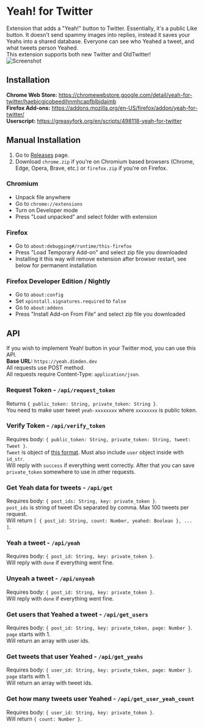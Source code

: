 # Yeah! for Twitter
Extension that adds a "Yeah!" button to Twitter. Essentially, it's a public Like button. It doesn't send spammy images into replies, instead it saves your Yeahs into a shared database. Everyone can see who Yeahed a tweet, and what tweets person Yeahed.  
This extension supports both new Twitter and OldTwitter!  
![Screenshot](https://lune.dimden.dev/a602b6e6a2af.gif)  

## Installation
**Chrome Web Store:** https://chromewebstore.google.com/detail/yeah-for-twitter/haebjcgjcobeedihnmhcapfblbjdaimb   
**Firefox Add-ons:** https://addons.mozilla.org/en-US/firefox/addon/yeah-for-twitter/  
**Userscript:** https://greasyfork.org/en/scripts/498118-yeah-for-twitter

## Manual Installation
1. Go to [Releases](https://github.com/dimdenGD/YeahTwitter/releases) page.
2. Download `chrome.zip` if you're on Chromium based browsers (Chrome, Edge, Opera, Brave, etc.) or `firefox.zip` if you're on Firefox.

### Chromium
- Unpack file anywhere
- Go to `chrome://extensions`
- Turn on Developer mode
- Press "Load unpacked" and select folder with extension

### Firefox
- Go to `about:debugging#/runtime/this-firefox`
- Press "Load Temporary Add-on" and select zip file you downloaded
- Installing it this way will remove extension after browser restart, see below for permanent installation

### Firefox Developer Edition / Nightly
- Go to `about:config`
- Set `xpinstall.signatures.required` to `false`
- Go to `about:addons`
- Press "Install Add-on From File" and select zip file you downloaded

## API
If you wish to implement Yeah! button in your Twitter mod, you can use this API.  
**Base URL:** `https://yeah.dimden.dev`  
All requests use POST method.  
All requests require Content-Type: `application/json`.  
  
### Request Token - `/api/request_token`
Returns `{ public_token: String, private_token: String }`.  
You need to make user tweet `yeah-xxxxxxxx` where `xxxxxxxx` is public token.

### Verify Token - `/api/verify_token`
Requires body: `{ public_token: String, private_token: String, tweet: Tweet }`.  
`Tweet` is object of [this format](https://developer.x.com/en/docs/twitter-api/v1/data-dictionary/object-model/tweet). Must also include `user` object inside with `id_str`.  
Will reply with `success` if everything went correctly. After that you can save `private_token` somewhere to use in other requests.

### Get Yeah data for tweets - `/api/get`
Requires body: `{ post_ids: String, key: private_token }`.  
`post_ids` is string of tweet IDs separated by comma. Max 100 tweets per request.  
Will return `[ { post_id: String, count: Number, yeahed: Boolean }, ... ]`.  

### Yeah a tweet - `/api/yeah`
Requires body: `{ post_id: String, key: private_token }`.  
Will reply with `done` if everything went fine.  

### Unyeah a tweet - `/api/unyeah`
Requires body: `{ post_id: String, key: private_token }`.  
Will reply with `done` if everything went fine.

### Get users that Yeahed a tweet - `/api/get_users`
Requires body: `{ post_id: String, key: private_token, page: Number }`.  
`page` starts with 1.  
Will return an array with user ids.  

### Get tweets that user Yeahed - `/api/get_yeahs`
Requires body: `{ user_id: String, key: private_token, page: Number }`.  
`page` starts with 1.  
Will return an array with tweet ids.  

### Get how many tweets user Yeahed - `/api/get_user_yeah_count`
Requires body: `{ user_id: String, key: private_token }`.  
Will return `{ count: Number }`.  
